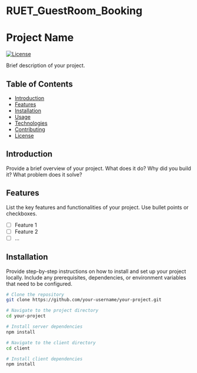 # RUET_GuestRoom_Booking

# Project Name

[![License](https://img.shields.io/badge/license-MIT-blue.svg)](https://opensource.org/licenses/MIT)

Brief description of your project.

## Table of Contents

- [Introduction](#introduction)
- [Features](#features)
- [Installation](#installation)
- [Usage](#usage)
- [Technologies](#technologies)
- [Contributing](#contributing)
- [License](#license)

## Introduction

Provide a brief overview of your project. What does it do? Why did you build it? What problem does it solve?

## Features

List the key features and functionalities of your project. Use bullet points or checkboxes.

- [ ] Feature 1
- [ ] Feature 2
- [ ] ...

## Installation

Provide step-by-step instructions on how to install and set up your project locally. Include any prerequisites, dependencies, or environment variables that need to be configured.

```bash
# Clone the repository
git clone https://github.com/your-username/your-project.git

# Navigate to the project directory
cd your-project

# Install server dependencies
npm install

# Navigate to the client directory
cd client

# Install client dependencies
npm install
```
